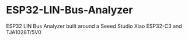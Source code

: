 # ESP32-LIN-Bus-Analyzer
ESP32 LIN Bus Analyzer built around a Seeed Studio Xiao ESP32-C3 and TJA1028T/5V0
